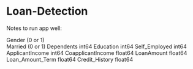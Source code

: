 # Loan-Detection

Notes to run app well:

Gender                 (0 or 1)<br/>
Married                (0 or 1)
Dependents             int64
Education              int64
Self_Employed          int64
ApplicantIncome        int64
CoapplicantIncome    float64
LoanAmount           float64
Loan_Amount_Term     float64
Credit_History       float64
